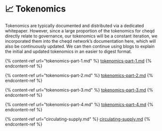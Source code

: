 # 📈 Tokenomics

Tokenomics are typically documented and distributed via a dedicated whitepaper. However, since a large proportion of the tokenomics for cheqd directly relate to governance, our tokenomics will be a constant iteration, we incorporated them into the cheqd network’s documentation here, which will also be continuously updated. We can then continue using blogs to explain the initial and updated tokenomics in an easier to digest format.

{% content-ref url="tokenomics-part-1.md" %}
[tokenomics-part-1.md](tokenomics-part-1.md)
{% endcontent-ref %}

{% content-ref url="tokenomics-part-2.md" %}
[tokenomics-part-2.md](tokenomics-part-2.md)
{% endcontent-ref %}

{% content-ref url="tokenomics-part-3.md" %}
[tokenomics-part-3.md](tokenomics-part-3.md)
{% endcontent-ref %}

{% content-ref url="tokenomics-part-4.md" %}
[tokenomics-part-4.md](tokenomics-part-4.md)
{% endcontent-ref %}

{% content-ref url="circulating-supply.md" %}
[circulating-supply.md](circulating-supply.md)
{% endcontent-ref %}
